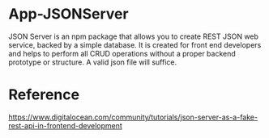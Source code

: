 # App-JSONServer

JSON Server is an npm package that allows you to create REST JSON web service, backed by a simple database. It is created for front end developers and helps to perform all CRUD operations without a proper backend prototype or structure. A valid json file will suffice.
 
 # Reference
 
https://www.digitalocean.com/community/tutorials/json-server-as-a-fake-rest-api-in-frontend-development
